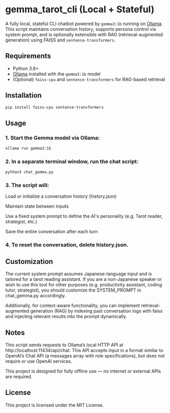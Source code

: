 # gemma_tarot_cli (Local + Stateful)

A fully local, stateful CLI chatbot powered by `gemma3:1b` running on [Ollama](https://ollama.com/).  
This script maintains conversation history, supports persona control via system prompt, and is optionally extensible with RAG (retrieval-augmented generation) using FAISS and `sentence-transformers`.

## Requirements

- Python 3.8+
- [Ollama](https://ollama.com/) installed with the `gemma3:1b` model
- (Optional) `faiss-cpu` and `sentence-transformers` for RAG-based retrieval

## Installation

```bash
pip install faiss-cpu sentence-transformers
```

## Usage

### 1. Start the Gemma model via Ollama:

```bash
ollama run gemma3:1b
```

### 2. In a separate terminal window, run the chat script:

```bash
python3 chat_gemma.py
```

### 3. The script will:

Load or initialize a conversation history (history.json)

Maintain state between inputs

Use a fixed system prompt to define the AI's personality (e.g. Tarot reader, strategist, etc.)

Save the entire conversation after each turn

### 4. To reset the conversation, delete history.json.

## Customization

The current system prompt assumes Japanese-language input and is tailored for a tarot reading assistant.
If you are a non-Japanese speaker or wish to use this tool for other purposes (e.g. productivity assistant, coding tutor, strategist),
you should customize the SYSTEM_PROMPT in chat_gemma.py accordingly.

Additionally, for context-aware functionality, you can implement retrieval-augmented generation (RAG) by indexing past conversation logs with faiss and injecting relevant results into the prompt dynamically.

## Notes

This script sends requests to Ollama’s local HTTP API at http://localhost:11434/api/chat.
This API accepts input in a format similar to OpenAI’s Chat API (a messages array with role specifications), but does not require or use OpenAI services.

This project is designed for fully offline use — no internet or external APIs are required.

## License

This project is licensed under the MIT License.
